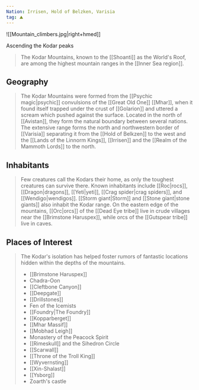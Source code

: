 ```yaml
---
Nation: Irrisen, Hold of Belzken, Varisia
tag: ⛰️️
---
```


![[Mountain_climbers.jpg|right+hmed]] 

 Ascending the Kodar peaks
> The Kodar Mountains, known to the [[Shoanti]] as the World's Roof, are among the highest mountain ranges in the [[Inner Sea region]].



## Geography

> The Kodar Mountains were formed from the [[Psychic magic|psychic]] convulsions of the [[Great Old One]] [[Mhar]], when it found itself trapped under the crust of [[Golarion]] and uttered a scream which pushed against the surface. Located in the north of [[Avistan]], they form the natural boundary between several nations. The extensive range forms the north and northwestern border of [[Varisia]] separating it from the [[Hold of Belkzen]] to the west and the [[Lands of the Linnorm Kings]], [[Irrisen]] and the [[Realm of the Mammoth Lords]] to the north.


## Inhabitants

> Few creatures call the Kodars their home, as only the toughest creatures can survive there. Known inhabitants include [[Roc|rocs]], [[Dragon|dragons]], [[Yeti|yeti]], [[Crag spider|crag spiders]], and [[Wendigo|wendigos]]. [[Storm giant|Storm]] and [[Stone giant|stone giants]] also inhabit the Kodar range. On the eastern edge of the mountains, [[Orc|orcs]] of the [[Dead Eye tribe]] live in crude villages near the [[Brimstone Haruspex]], while orcs of the [[Gutspear tribe]] live in caves.


## Places of Interest

> The Kodar's isolation has helped foster rumors of fantastic locations hidden within the depths of the mountains.
> - [[Brimstone Haruspex]]
> - Chadra-Oon
> - [[Cleftbone Canyon]]
> - [[Deepgate]]
> - [[Drillstones]]
> - Fen of the Icemists
> - [[Foundry|The Foundry]]
> - [[Kopparberget]]
> - [[Mhar Massif]]
> - [[Mobhad Leigh]]
> - Monastery of the Peacock Spirit
> - [[Rimeskull]] and the Sihedron Circle
> - [[Scarwall]]
> - [[Throne of the Troll King]]
> - [[Wyvernsting]]
> - [[Xin-Shalast]]
> - [[Ysborg]]
> - Zoarth's castle











